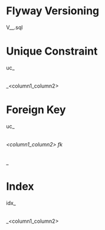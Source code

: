# Flyway Versioning

V_<major>_<minor>_<patch>_<iteration>_<table name>_<description>.sql

# Unique Constraint

uc_<table name>_<column1_column2>

# Foreign Key

uc_<table name>_<column1_column2>
fk_<table>_<referenced table>_<column name>_<reference column name>

# Index

idx_<table name>_<column1_column2>